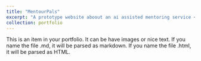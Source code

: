 ```yaml
---
title: "MentourPals"
excerpt: "A prototype website aboout an ai assisted mentoring service <br/><img src='/images/Portofolio-1.png'>"
collection: portfolio
---
```


This is an item in your portfolio. It can be have images or nice text. If you name the file .md, it will be parsed as markdown. If you name the file .html, it will be parsed as HTML. 
